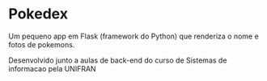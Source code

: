 # Pokedex 

Um pequeno app em Flask (framework do Python) que renderiza o nome e fotos de pokemons. 

Desenvolvido junto a aulas de back-end do curso de Sistemas de informacao pela UNIFRAN
